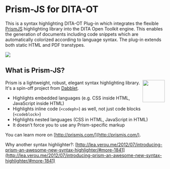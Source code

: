 <h1>Prism-JS for DITA-OT</h1>

This is a syntax highlighting DITA-OT Plug-in which integrates the flexible [PrismJS](https://github.com/PrismJS/prism)
highlighting library into the DITA Open Toolkit engine. This enables the generation of documents including code snippets
which are automatically colorized according to language syntax. The plug-in extends both static HTML and PDF transtypes.

![](https://jason-fox.github.io/fox.jason.prismjs/highlighted.png)

## What is Prism-JS?

<a href="http://prismjs.com"><img src="https://pbs.twimg.com/profile_images/2451426554/Screen_Shot_2012-07-31_at_21.57.03__400x400.png" align="right" height="70" width="70"></a>


Prism is a lightweight, robust, elegant syntax highlighting library. It's a spin-off project from
[Dabblet](http://dabblet.com/).

-   Highlights embedded languages (e.g. CSS inside HTML, JavaScript inside HTML)
-   Highlights inline code (`<codeph>`) as well, not just code blocks (`<codeblock>`)
-   Highlights nested languages (CSS in HTML, JavaScript in HTML)
-   It doesn’t force you to use any Prism-specific markup

You can learn more on [http://prismjs.com/](http://prismjs.com/).

Why another syntax highlighter?:
[http://lea.verou.me/2012/07/introducing-prism-an-awesome-new-syntax-highlighter/#more-1841](http://lea.verou.me/2012/07/introducing-prism-an-awesome-new-syntax-highlighter/#more-1841)
